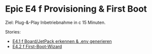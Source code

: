 # Epic E4  f Provisioning & First Boot

Ziel: Plug-&-Play Inbetriebnahme in  c 15 Minuten.

Stories:
- [E4.1  f Board/JetPack erkennen & .env generieren](./E4.1.md)
- [E4.2  f First-Boot-Wizard](./E4.2.md)
